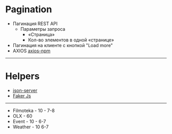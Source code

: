 # Pagination

- Пагинация REST API
  - Параметры запроса
    - «Страница»
    - Кол-во элементов в одной «странице»
- Пагинация на клиенте с кнопкой "Load more"
- AXIOS [axios-npm](https://www.npmjs.com/package/axios)

---

# Helpers

- [json-server](https://www.npmjs.com/package/json-server#getting-started)
- [Faker Js](https://www.npmjs.com/package/@faker-js/faker)

---

- Filmoteka - 10 - 7-8
- OLX - 60
- Event - 10 - 6-7
- Weather - 10 6-7
